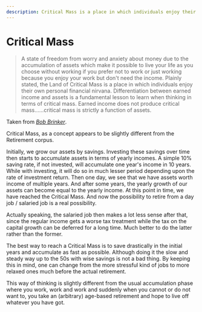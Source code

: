 ```yaml
---
description: Critical Mass is a place in which individuals enjoy their own personal financial nirvana. Differentiation between earned income and assets is a fundamental lesson to learn when thinking in terms of it
---
```


# Critical Mass

> A state of freedom from worry and anxiety about money due to the accumulation of assets which make it possible to live your life as you choose without working if you prefer not to work or just working because you enjoy your work but don't need the income. Plainly stated, the Land of Critical Mass is a place in which individuals enjoy their own personal financial nirvana. Differentiation between earned income and assets is a fundamental lesson to learn when thinking in terms of critical mass. Earned income does not produce critical mass......critical mass is strictly a function of assets.

Taken from [*Bob Brinker*](http://www.bobbrinker.com/terms.asp).

Critical Mass, as a concept appears to be slightly different from the Retirement corpus.

Initially, we grow our assets by savings. Investing these savings over time then starts to accumulate assets in terms of yearly incomes. A simple 10% saving rate, if not invested, will accumulate one year's income in 10 years. While with investing, it will do so in much lesser period depending upon the rate of investment return. Then one day, we see that we have assets worth income of multiple years. And after some years, the yearly growth of our assets can become equal to the yearly income. At this point in time, we have reached the Critical Mass. And now the possibility to retire from a day job / salaried job is a real possibility.

Actually speaking, the salaried job then makes a lot less sense after that, since the regular income gets a worse tax treatment while the tax on the capital growth can be deferred for a long time. Much better to do the latter rather than the former.

The best way to reach a Critical Mass is to save drastically in the initial years and accumulate as fast as possible. Although doing it the slow and steady way up to the 50s with wise savings is not a bad thing. By keeping this in mind, one can change from the more stressful kind of jobs to more relaxed ones much before the actual retirement.

This way of thinking is slightly different from the usual accumulation phase where you work, work and work and suddenly when you cannot or do not want to, you take an (arbitrary) age-based retirement and hope to live off whatever you have got.
